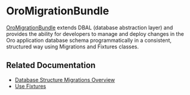 <a id="bundle-docs-platform-migration-bundle"></a>

# OroMigrationBundle

<a href="https://github.com/oroinc/platform/tree/master/src/Oro/Bundle/MigrationBundle" target="_blank">OroMigrationBundle</a> extends DBAL (database abstraction layer) and provides the ability for developers to manage and deploy changes in the Oro application database schema programmatically in a consistent, structured way using Migrations and Fixtures classes.

## Related Documentation

* [Database Structure Migrations Overview](../../../backend/entities/migration.md#backend-entities-migrations)
* [Use Fixtures](../../../backend/entities/fixtures.md#backend-entities-fixtures)

<!-- Frontend -->
